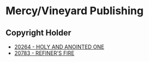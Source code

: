 # Mercy/Vineyard Publishing

## Copyright Holder

- [20264 - HOLY AND ANOINTED ONE](/hymns/20264.md)
- [20783 - REFINER'S FIRE](/hymns/20783.md)

